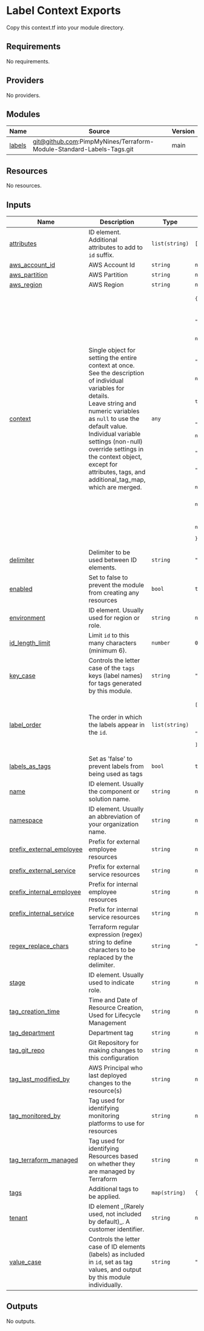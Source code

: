 # Label Context Exports

Copy this context.tf into your module directory.

<!-- BEGINNING OF PRE-COMMIT-TERRAFORM DOCS HOOK -->
## Requirements

No requirements.

## Providers

No providers.

## Modules

| Name | Source | Version |
|------|--------|---------|
| <a name="module_labels"></a> [labels](#module\_labels) | git@github.com:PimpMyNines/Terraform-Module-Standard-Labels-Tags.git | main |

## Resources

No resources.

## Inputs

| Name | Description | Type | Default | Required |
|------|-------------|------|---------|:--------:|
| <a name="input_attributes"></a> [attributes](#input\_attributes) | ID element. Additional attributes to add to `id` suffix. | `list(string)` | `[]` | no |
| <a name="input_aws_account_id"></a> [aws\_account\_id](#input\_aws\_account\_id) | AWS Account Id | `string` | `null` | no |
| <a name="input_aws_partition"></a> [aws\_partition](#input\_aws\_partition) | AWS Partition | `string` | `null` | no |
| <a name="input_aws_region"></a> [aws\_region](#input\_aws\_region) | AWS Region | `string` | `null` | no |
| <a name="input_context"></a> [context](#input\_context) | Single object for setting the entire context at once.<br>See the description of individual variables for details.<br>Leave string and numeric variables as `null` to use the default value.<br>Individual variable settings (non-null) override settings in the context object,<br>except for attributes, tags, and additional\_tag\_map, which are merged. | `any` | <pre>{<br>  "additional_tag_map": {},<br>  "attributes": [],<br>  "aws_account_id": null,<br>  "aws_partition": null,<br>  "aws_region": null,<br>  "delimiter": null,<br>  "descriptor_formats": {},<br>  "enabled": true,<br>  "environment": null,<br>  "id_length_limit": null,<br>  "key_case": null,<br>  "label_order": [],<br>  "labels_as_tags": true,<br>  "name": null,<br>  "namespace": null,<br>  "prefix_external_employee": null,<br>  "prefix_external_service": null,<br>  "prefix_internal_employee": null,<br>  "prefix_internal_service": null,<br>  "regex_replace_chars": null,<br>  "stage": null,<br>  "tag_creation_time": null,<br>  "tag_git_repo": null,<br>  "tag_last_modified_by": null,<br>  "tag_monitored_by": null,<br>  "tag_terraform_managed": null,<br>  "tags": {},<br>  "tenant": null,<br>  "value_case": null<br>}</pre> | no |
| <a name="input_delimiter"></a> [delimiter](#input\_delimiter) | Delimiter to be used between ID elements. | `string` | `"-"` | no |
| <a name="input_enabled"></a> [enabled](#input\_enabled) | Set to false to prevent the module from creating any resources | `bool` | `true` | no |
| <a name="input_environment"></a> [environment](#input\_environment) | ID element. Usually used for region or role. | `string` | `null` | no |
| <a name="input_id_length_limit"></a> [id\_length\_limit](#input\_id\_length\_limit) | Limit `id` to this many characters (minimum 6). | `number` | `0` | no |
| <a name="input_key_case"></a> [key\_case](#input\_key\_case) | Controls the letter case of the `tags` keys (label names) for tags generated by this module. | `string` | `"title"` | no |
| <a name="input_label_order"></a> [label\_order](#input\_label\_order) | The order in which the labels appear in the `id`. | `list(string)` | <pre>[<br>  "namespace",<br>  "environment",<br>  "stage",<br>  "name",<br>  "attributes"<br>]</pre> | no |
| <a name="input_labels_as_tags"></a> [labels\_as\_tags](#input\_labels\_as\_tags) | Set as 'false' to prevent labels from being used as tags | `bool` | `true` | no |
| <a name="input_name"></a> [name](#input\_name) | ID element. Usually the component or solution name. | `string` | `null` | no |
| <a name="input_namespace"></a> [namespace](#input\_namespace) | ID element. Usually an abbreviation of your organization name. | `string` | `null` | no |
| <a name="input_prefix_external_employee"></a> [prefix\_external\_employee](#input\_prefix\_external\_employee) | Prefix for external employee resources | `string` | `null` | no |
| <a name="input_prefix_external_service"></a> [prefix\_external\_service](#input\_prefix\_external\_service) | Prefix for external service resources | `string` | `null` | no |
| <a name="input_prefix_internal_employee"></a> [prefix\_internal\_employee](#input\_prefix\_internal\_employee) | Prefix for internal employee resources | `string` | `null` | no |
| <a name="input_prefix_internal_service"></a> [prefix\_internal\_service](#input\_prefix\_internal\_service) | Prefix for internal service resources | `string` | `null` | no |
| <a name="input_regex_replace_chars"></a> [regex\_replace\_chars](#input\_regex\_replace\_chars) | Terraform regular expression (regex) string to define characters to be replaced by the delimiter. | `string` | `"/[^a-zA-Z0-9-]/"` | no |
| <a name="input_stage"></a> [stage](#input\_stage) | ID element. Usually used to indicate role. | `string` | `null` | no |
| <a name="input_tag_creation_time"></a> [tag\_creation\_time](#input\_tag\_creation\_time) | Time and Date of Resource Creation, Used for Lifecycle Management | `string` | `null` | no |
| <a name="input_tag_department"></a> [tag\_department](#input\_tag\_department) | Department tag | `string` | `null` | no |
| <a name="input_tag_git_repo"></a> [tag\_git\_repo](#input\_tag\_git\_repo) | Git Repository for making changes to this configuration | `string` | `null` | no |
| <a name="input_tag_last_modified_by"></a> [tag\_last\_modified\_by](#input\_tag\_last\_modified\_by) | AWS Principal who last deployed changes to the resource(s) | `string` | `null` | no |
| <a name="input_tag_monitored_by"></a> [tag\_monitored\_by](#input\_tag\_monitored\_by) | Tag used for identifying monitoring platforms to use for resources | `string` | `null` | no |
| <a name="input_tag_terraform_managed"></a> [tag\_terraform\_managed](#input\_tag\_terraform\_managed) | Tag used for identifying Resources based on whether they are managed by Terraform | `string` | `null` | no |
| <a name="input_tags"></a> [tags](#input\_tags) | Additional tags to be applied. | `map(string)` | `{}` | no |
| <a name="input_tenant"></a> [tenant](#input\_tenant) | ID element \_(Rarely used, not included by default)\_. A customer identifier. | `string` | `null` | no |
| <a name="input_value_case"></a> [value\_case](#input\_value\_case) | Controls the letter case of ID elements (labels) as included in `id`, set as tag values, and output by this module individually. | `string` | `"lower"` | no |

## Outputs

No outputs.
<!-- END OF PRE-COMMIT-TERRAFORM DOCS HOOK -->
